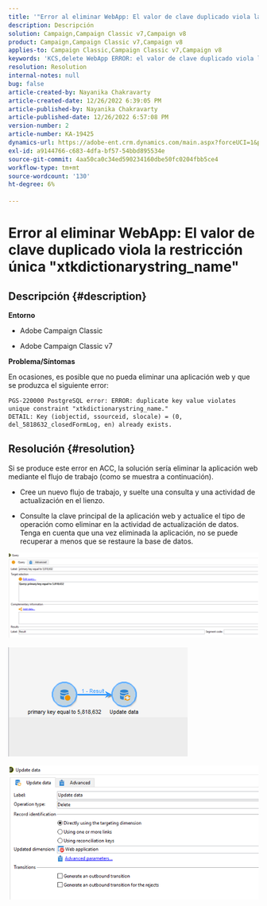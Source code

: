 ```yaml
---
title: '"Error al eliminar WebApp: El valor de clave duplicado viola la restricción única "xtkdictionarystring_name""'
description: Descripción
solution: Campaign,Campaign Classic v7,Campaign v8
product: Campaign,Campaign Classic v7,Campaign v8
applies-to: Campaign Classic,Campaign Classic v7,Campaign v8
keywords: 'KCS,delete WebApp ERROR: el valor de clave duplicado viola la restricción única "xtkdictionarystring_name"'
resolution: Resolution
internal-notes: null
bug: false
article-created-by: Nayanika Chakravarty
article-created-date: 12/26/2022 6:39:05 PM
article-published-by: Nayanika Chakravarty
article-published-date: 12/26/2022 6:57:08 PM
version-number: 2
article-number: KA-19425
dynamics-url: https://adobe-ent.crm.dynamics.com/main.aspx?forceUCI=1&pagetype=entityrecord&etn=knowledgearticle&id=0b256f8d-4c85-ed11-81ac-6045bd006b4b
exl-id: a9144766-c683-4dfa-bf57-54bbd895534e
source-git-commit: 4aa50ca0c34ed590234160dbe50fc0204fbb5ce4
workflow-type: tm+mt
source-wordcount: '130'
ht-degree: 6%

---
```


# Error al eliminar WebApp: El valor de clave duplicado viola la restricción única &quot;xtkdictionarystring_name&quot;

## Descripción {#description}


<b>Entorno</b>

- Adobe Campaign Classic

- Adobe Campaign Classic v7

<b>Problema/Síntomas</b>

En ocasiones, es posible que no pueda eliminar una aplicación web y que se produzca el siguiente error:




```
PGS-220000 PostgreSQL error: ERROR: duplicate key value violates unique constraint "xtkdictionarystring_name."
DETAIL: Key (iobjectid, ssourceid, slocale) = (0, del_5818632_closedFormLog, en) already exists.
```





## Resolución {#resolution}


Si se produce este error en ACC, la solución sería eliminar la aplicación web mediante el flujo de trabajo (como se muestra a continuación).

- Cree un nuevo flujo de trabajo, y suelte una consulta y una actividad de actualización en el lienzo.

- Consulte la clave principal de la aplicación web y actualice el tipo de operación como eliminar en la actividad de actualización de datos. Tenga en cuenta que una vez eliminada la aplicación, no se puede recuperar a menos que se restaure la base de datos.

![](assets/5cd987f7-8acf-ec11-a7b5-0022480a8e40.png)

![](assets/bf56c710-8bcf-ec11-a7b5-0022480a8e40.png)



![](assets/da9b0818-8bcf-ec11-a7b5-0022480a8e40.png)
